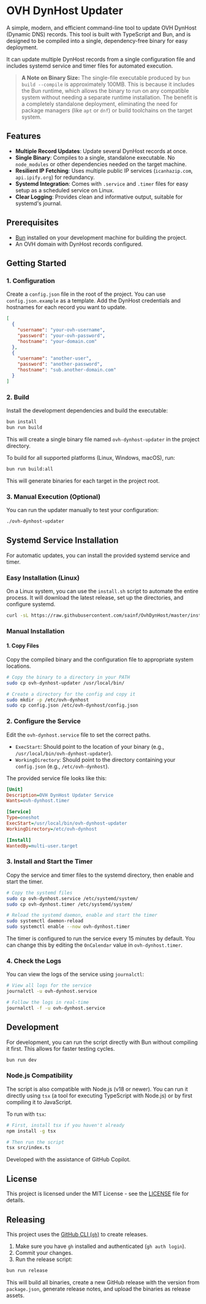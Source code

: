 # OVH DynHost Updater

A simple, modern, and efficient command-line tool to update OVH DynHost (Dynamic DNS) records. This tool is built with TypeScript and Bun, and is designed to be compiled into a single, dependency-free binary for easy deployment.

It can update multiple DynHost records from a single configuration file and includes systemd service and timer files for automated execution.

> **A Note on Binary Size:** The single-file executable produced by `bun build --compile` is approximately 100MB. This is because it includes the Bun runtime, which allows the binary to run on any compatible system without needing a separate runtime installation. The benefit is a completely standalone deployment, eliminating the need for package managers (like `apt` or `dnf`) or build toolchains on the target system.

## Features

-   **Multiple Record Updates**: Update several DynHost records at once.
-   **Single Binary**: Compiles to a single, standalone executable. No `node_modules` or other dependencies needed on the target machine.
-   **Resilient IP Fetching**: Uses multiple public IP services (`icanhazip.com`, `api.ipify.org`) for redundancy.
-   **Systemd Integration**: Comes with `.service` and `.timer` files for easy setup as a scheduled service on Linux.
-   **Clear Logging**: Provides clean and informative output, suitable for systemd's journal.

## Prerequisites

-   [Bun](https://bun.sh/) installed on your development machine for building the project.
-   An OVH domain with DynHost records configured.

## Getting Started

### 1. Configuration

Create a `config.json` file in the root of the project. You can use `config.json.example` as a template. Add the DynHost credentials and hostnames for each record you want to update.

```json
[
  {
    "username": "your-ovh-username",
    "password": "your-ovh-password",
    "hostname": "your-domain.com"
  },
  {
    "username": "another-user",
    "password": "another-password",
    "hostname": "sub.another-domain.com"
  }
]
```

### 2. Build

Install the development dependencies and build the executable:

```bash
bun install
bun run build
```

This will create a single binary file named `ovh-dynhost-updater` in the project directory.

To build for all supported platforms (Linux, Windows, macOS), run:

```bash
bun run build:all
```

This will generate binaries for each target in the project root.

### 3. Manual Execution (Optional)

You can run the updater manually to test your configuration:

```bash
./ovh-dynhost-updater
```

## Systemd Service Installation

For automatic updates, you can install the provided systemd service and timer.

### Easy Installation (Linux)

On a Linux system, you can use the `install.sh` script to automate the entire process. It will download the latest release, set up the directories, and configure systemd.

```bash
curl -sL https://raw.githubusercontent.com/sainf/OvhDynHost/master/install.sh | sudo bash
```

### Manual Installation

#### 1. Copy Files

Copy the compiled binary and the configuration file to appropriate system locations.


```bash
# Copy the binary to a directory in your PATH
sudo cp ovh-dynhost-updater /usr/local/bin/

# Create a directory for the config and copy it
sudo mkdir -p /etc/ovh-dynhost
sudo cp config.json /etc/ovh-dynhost/config.json
```

### 2. Configure the Service

Edit the `ovh-dynhost.service` file to set the correct paths.

-   `ExecStart`: Should point to the location of your binary (e.g., `/usr/local/bin/ovh-dynhost-updater`).
-   `WorkingDirectory`: Should point to the directory containing your `config.json` (e.g., `/etc/ovh-dynhost`).

The provided service file looks like this:

```ini
[Unit]
Description=OVH DynHost Updater Service
Wants=ovh-dynhost.timer

[Service]
Type=oneshot
ExecStart=/usr/local/bin/ovh-dynhost-updater
WorkingDirectory=/etc/ovh-dynhost

[Install]
WantedBy=multi-user.target
```

### 3. Install and Start the Timer

Copy the service and timer files to the systemd directory, then enable and start the timer.

```bash
# Copy the systemd files
sudo cp ovh-dynhost.service /etc/systemd/system/
sudo cp ovh-dynhost.timer /etc/systemd/system/

# Reload the systemd daemon, enable and start the timer
sudo systemctl daemon-reload
sudo systemctl enable --now ovh-dynhost.timer
```

The timer is configured to run the service every 15 minutes by default. You can change this by editing the `OnCalendar` value in `ovh-dynhost.timer`.

### 4. Check the Logs

You can view the logs of the service using `journalctl`:

```bash
# View all logs for the service
journalctl -u ovh-dynhost.service

# Follow the logs in real-time
journalctl -f -u ovh-dynhost.service
```

## Development

For development, you can run the script directly with Bun without compiling it first. This allows for faster testing cycles.

```bash
bun run dev
```

### Node.js Compatibility

The script is also compatible with Node.js (v18 or newer). You can run it directly using `tsx` (a tool for executing TypeScript with Node.js) or by first compiling it to JavaScript.

To run with `tsx`:
```bash
# First, install tsx if you haven't already
npm install -g tsx

# Then run the script
tsx src/index.ts
```

Developed with the assistance of GitHub Copilot.

## License

This project is licensed under the MIT License - see the [LICENSE](LICENSE) file for details.

## Releasing

This project uses the [GitHub CLI (`gh`)](https://cli.github.com/) to create releases.

1.  Make sure you have `gh` installed and authenticated (`gh auth login`).
2.  Commit your changes.
3.  Run the release script:

```bash
bun run release
```

This will build all binaries, create a new GitHub release with the version from `package.json`, generate release notes, and upload the binaries as release assets.
